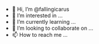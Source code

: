 - 👋 Hi, I’m @fallingicarus
- 👀 I’m interested in ...
- 🌱 I’m currently learning ...
- 💞️ I’m looking to collaborate on ...
- 📫 How to reach me ...

<!---
fallingicarus/fallingicarus is a ✨ special ✨ repository because its `README.md` (this file) appears on your GitHub profile.
You can click the Preview link to take a look at your changes.
--->
